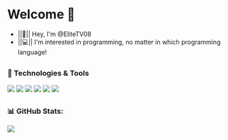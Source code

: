 # Welcome 👋
- ||👋|| Hey, I'm @EliteTV08
- ||💻|| I'm interested in programming, no matter in which programming language!
##

### 🔧 Technologies & Tools

![](https://img.shields.io/badge/Editor-PyCharm-informational?style=flat&Color=white&color=2bbc8a)
![](https://img.shields.io/badge/Code-Python-informational?style=flat&logo=python&logoColor=white&color=2bbc8a)
![](https://img.shields.io/badge/Code-Java-informational?style=flat&logo=Java&logoColor=white&color=2bbc8a)
![](https://img.shields.io/badge/Code-Html-informational?style=flat&logo=Html&logoColor=white&color=2bbc8a)
![](https://img.shields.io/badge/Code-CSS-informational?style=flat&logo=CSS&logoColor=white&color=2bbc8a)
![](https://img.shields.io/badge/Code-JavaScript-informational?style=flat&logo=JavaScript&logoColor=white&color=2bbc8a)

##

### 📊 GitHub Stats:

<a href="https://github.com/EliteTV08/EliteTV08">
  <img align="center" src="https://github-readme-stats.vercel.app/api/top-langs/?username=EliteTV08&hide=java,tex&title_color=ffffff&text_color=c9cacc&icon_color=2bbc8a&bg_color=1d1f21&langs_count=3" />
</a>

##

<!---
EliteTV08/EliteTV08 is a ✨ special ✨ repository because its `README.md` (this file) appears on your GitHub profile.
You can click the Preview link to take a look at your changes.
--->
